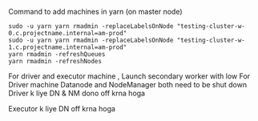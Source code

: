 Command to add machines in yarn (on master node)
```
sudo -u yarn yarn rmadmin -replaceLabelsOnNode "testing-cluster-w-0.c.projectname.internal=am-prod"
sudo -u yarn yarn rmadmin -replaceLabelsOnNode "testing-cluster-w-1.c.projectname.internal=am-prod" 
yarn rmadmin -refreshQueues
yarn rmadmin -refreshNodes

````


For driver and executor machine \, Launch secondary worker with low 
For Driver machine Datanode and NodeManager both need to be shut down
Driver k liye DN & NM dono off krna hoga

Executor k liye DN off krna hoga
